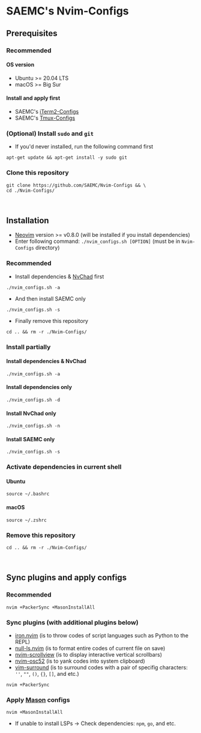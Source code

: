 # SAEMC's Nvim-Configs

## Prerequisites

### Recommended

#### OS version

- Ubuntu >= 20.04 LTS
- macOS >= Big Sur

#### Install and apply first

- SAEMC's [iTerm2-Configs](https://github.com/SAEMC/iTerm2-Configs.git)
- SAEMC's [Tmux-Configs](https://github.com/SAEMC/Tmux-Configs)

### (Optional) Install `sudo` and `git`

- If you'd never installed, run the following command first

```shell
apt-get update && apt-get install -y sudo git
```

### Clone this repository

```shell
git clone https://github.com/SAEMC/Nvim-Configs && \
cd ./Nvim-Configs/
```

<br/>

## Installation

- [Neovim](https://github.com/neovim/neovim) version >= v0.8.0 (will be installed if you install dependencies)
- Enter following command: `./nvim_configs.sh [OPTION]` (must be in `Nvim-Configs` directory)

### Recommended

- Install dependencies & [NvChad](https://github.com/NvChad/NvChad) first

```shell
./nvim_configs.sh -a
```

- And then install SAEMC only

```shell
./nvim_configs.sh -s
```

- Finally remove this repository

```shell
cd .. && rm -r ./Nvim-Configs/
```

### Install partially

#### Install dependencies & NvChad

```shell
./nvim_configs.sh -a
```

#### Install dependencies only

```shell
./nvim_configs.sh -d
```

#### Install NvChad only

```shell
./nvim_configs.sh -n
```

#### Install SAEMC only

```shell
./nvim_configs.sh -s
```

### Activate dependencies in current shell

#### Ubuntu

```shell
source ~/.bashrc
```

#### macOS

```shell
source ~/.zshrc
```

### Remove this repository

```shell
cd .. && rm -r ./Nvim-Configs/
```

<br/>

## Sync plugins and apply configs

### Recommended

```shell
nvim +PackerSync +MasonInstallAll
```

### Sync plugins (with additional plugins below)

- [iron.nvim](https://github.com/hkupty/iron.nvim) (is to throw codes of script languages such as Python to the REPL)
- [null-ls.nvim](https://github.com/jose-elias-alvarez/null-ls.nvim) (is to format entire codes of current file on save)
- [nvim-scrollview](https://github.com/dstein64/nvim-scrollview) (is to display interactive vertical scrollbars)
- [nvim-osc52](https://github.com/ojroques/nvim-osc52) (is to yank codes into system clipboard)
- [vim-surround](https://github.com/tpope/vim-surround) (is to surround codes with a pair of specifig characters: `''`, `""`, `()`, `{}`, `[]`, and etc.)

```shell
nvim +PackerSync
```

### Apply [Mason](https://github.com/williamboman/mason.nvim) configs

```shell
nvim +MasonInstallAll
```

- If unable to install LSPs -> Check dependencies: `npm`, `go`, and etc.
